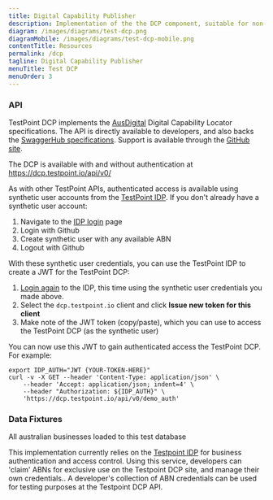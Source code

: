 ```yaml
---
title: Digital Capability Publisher
description: Implementation of the the DCP component, suitable for non-production use by developers adopting AusDigital open standards. 
diagram: /images/diagrams/test-dcp.png
diagramMobile: /images/diagrams/test-dcp-mobile.png
contentTitle: Resources
permalink: /dcp
tagline: Digital Capability Publisher
menuTitle: Test DCP
menuOrder: 3
---
```

### API

TestPoint DCP implements the [AusDigital](http://ausdigital.org/) Digital Capability Locator specifications. The API is directly available to developers, and also backs the [SwaggerHub specifications](https://swaggerhub.com/api/ausdigital/ausdigital-dcp/1.0). Support is available through the [GitHub site](https://github.com/ausdigital/ausdigital-dcp).

The DCP is available with and without authentication at https://dcp.testpoint.io/api/v0/

As with other TestPoint APIs, authenticated access is available using synthetic user accounts from the [TestPoint IDP](http://testpoint.io/idp.html). If you don't already have a synthetic user account:

1.  Navigate to the [IDP login](https://idp.testpoint.io/login/) page
2.  Login with Github
3.  Create synthetic user with any available ABN
4.  Logout with Github

With these synthetic user credentials, you can use the TestPoint IDP to create a JWT for the TestPoint DCP:

1.  [Login again](https://idp.testpoint.io/login/) to the IDP, this time using the synthetic user credentials you made above.
2.  Select the `dcp.testpoint.io` client and click **Issue new token for this client**
3.  Make note of the JWT token (copy/paste), which you can use to access the TestPoint DCP (as the synthetic user)

You can now use this JWT to gain authenticated access the TestPoint DCP. For example:

```
export IDP_AUTH="JWT {YOUR-TOKEN-HERE}"
curl -v -X GET --header 'Content-Type: application/json' \
    --header 'Accept: application/json; indent=4' \
    --header "Authorization: ${IDP_AUTH}" \
    'https://dcp.testpoint.io/api/v0/demo_auth'
```

### Data Fixtures

All australian businesses loaded to this test database

This implementation currently relies on the [Testpoint IDP](https://idp.testpoint.io) for business authentication and access control. Using this service, developers can 'claim' ABNs for exclusive use on the Testpoint DCP site, and manage their own credentials.. A developer's collection of ABN credentials can be used for testing purposes at the Testpoint DCP API.